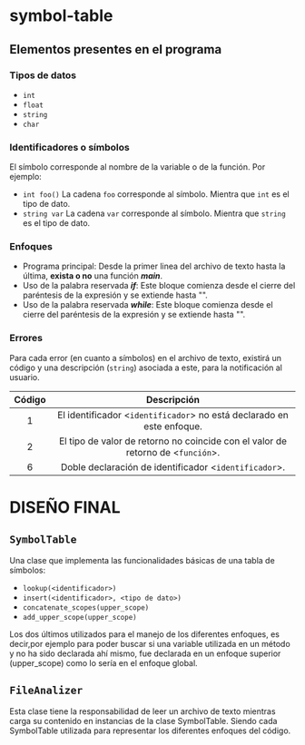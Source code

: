 # symbol-table

## Elementos presentes en el programa

### Tipos de datos
- `int`
- `float`
- `string`
- `char`

### Identificadores o símbolos
El símbolo corresponde al nombre de la variable o de la función.
Por ejemplo:
- `int foo()`
La cadena `foo` corresponde al símbolo. Mientra que `int` es el tipo de dato.
- `string var`
La cadena `var` corresponde al símbolo. Mientra que `string` es el tipo de dato.  

### Enfoques

- Programa principal: Desde la primer linea del archivo de texto hasta la última, **exista o no** una función ***main***.
- Uso de la palabra reservada ***if***: Este bloque comienza desde el cierre del paréntesis de la expresión y se extiende hasta "".
- Uso de la palabra reservada ***while***: Este bloque comienza desde el cierre del paréntesis de la expresión y se extiende hasta "".

### Errores

Para cada error (en cuanto a símbolos) en el archivo de texto, existirá un código y una descripción (`string`) asociada a este, para la notificación al usuario.

| Código |                                                  Descripción                                                  |
|:------:|:-------------------------------------------------------------------------------------------------------------:|
|    1   | El identificador <`identificador`> no está declarado en este enfoque.                                           |
|    2   | El tipo de valor de retorno no coincide con el valor de retorno de <`función`>.                                 |
|    6   | Doble declaración de identificador <`identificador`>.                                                           |

# DISEÑO FINAL

## `SymbolTable`

Una clase que implementa las funcionalidades básicas de una tabla de símbolos:

- `lookup(<identificador>)`
- `insert(<identificador>, <tipo de dato>)`
- `concatenate_scopes(upper_scope)`
- `add_upper_scope(upper_scope)`

Los dos últimos utilizados para el manejo de los diferentes enfoques, es decir,por ejemplo para poder buscar si una variable utilizada en un método y no ha sido declarada ahí mismo, fue declarada en un enfoque superior (upper_scope) como lo sería en el enfoque global.

## `FileAnalizer`

Esta clase tiene la responsabilidad de leer un archivo de texto mientras carga su contenido en instancias de la clase SymbolTable. Siendo cada SymbolTable utilizada para representar los diferentes enfoques del código.
